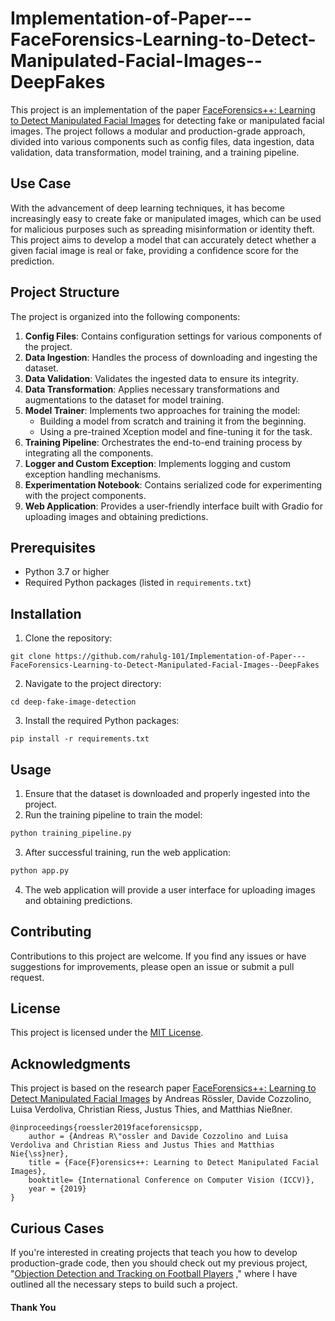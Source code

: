 # Implementation-of-Paper---FaceForensics-Learning-to-Detect-Manipulated-Facial-Images--DeepFakes

This project is an implementation of the paper [FaceForensics++: Learning to Detect Manipulated Facial Images](https://arxiv.org/abs/1901.08971v3) for detecting fake or manipulated facial images. The project follows a modular and production-grade approach, divided into various components such as config files, data ingestion, data validation, data transformation, model training, and a training pipeline.

## Use Case

With the advancement of deep learning techniques, it has become increasingly easy to create fake or manipulated images, which can be used for malicious purposes such as spreading misinformation or identity theft. This project aims to develop a model that can accurately detect whether a given facial image is real or fake, providing a confidence score for the prediction.

## Project Structure

The project is organized into the following components:

1. **Config Files**: Contains configuration settings for various components of the project.
2. **Data Ingestion**: Handles the process of downloading and ingesting the dataset.
3. **Data Validation**: Validates the ingested data to ensure its integrity.
4. **Data Transformation**: Applies necessary transformations and augmentations to the dataset for model training.
5. **Model Trainer**: Implements two approaches for training the model:
    - Building a model from scratch and training it from the beginning.
    - Using a pre-trained Xception model and fine-tuning it for the task.
6. **Training Pipeline**: Orchestrates the end-to-end training process by integrating all the components.
7. **Logger and Custom Exception**: Implements logging and custom exception handling mechanisms.
8. **Experimentation Notebook**: Contains serialized code for experimenting with the project components.
9. **Web Application**: Provides a user-friendly interface built with Gradio for uploading images and obtaining predictions.

## Prerequisites

- Python 3.7 or higher
- Required Python packages (listed in `requirements.txt`)


## Installation

1. Clone the repository:

`git clone https://github.com/rahulg-101/Implementation-of-Paper---FaceForensics-Learning-to-Detect-Manipulated-Facial-Images--DeepFakes`

2. Navigate to the project directory:

`cd deep-fake-image-detection`

3. Install the required Python packages:

`pip install -r requirements.txt`


## Usage

1. Ensure that the dataset is downloaded and properly ingested into the project.
2. Run the training pipeline to train the model:

```python
python training_pipeline.py
```

3. After successful training, run the web application:

```python
python app.py
```

4. The web application will provide a user interface for uploading images and obtaining predictions.

## Contributing

Contributions to this project are welcome. If you find any issues or have suggestions for improvements, please open an issue or submit a pull request.

## License

This project is licensed under the [MIT License](LICENSE).

## Acknowledgments

This project is based on the research paper [FaceForensics++: Learning to Detect Manipulated Facial Images](https://arxiv.org/abs/1901.08971v3) by Andreas Rössler, Davide Cozzolino, Luisa Verdoliva, Christian Riess, Justus Thies, and Matthias Nießner.

```
@inproceedings{roessler2019faceforensicspp,
	author = {Andreas R\"ossler and Davide Cozzolino and Luisa Verdoliva and Christian Riess and Justus Thies and Matthias Nie{\ss}ner},
	title = {Face{F}orensics++: Learning to Detect Manipulated Facial Images},
	booktitle= {International Conference on Computer Vision (ICCV)},
	year = {2019}
}

```
## Curious Cases

If you're interested in creating projects that teach you how to develop production-grade code, then you should check out my previous project, "[Objection Detection and Tracking on Football Players](https://github.com/rahulg-101/Objection-Detection-and-Tracking-on-Football-Players) ," where I have outlined all the necessary steps to build such a project.

#### Thank You
